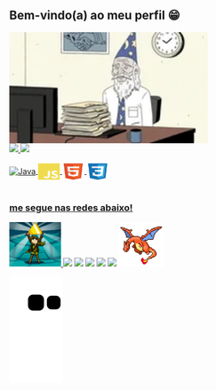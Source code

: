 ## Bem-vindo(a) ao meu perfil 😁

  <img   align="middle" height="200em" src="https://github.com/Rich97Hard/Rich97Hard/blob/main/mago2.gif?raw=true"/>
 <div>
   <a href="https://github.com/Rich97Hard">
   <img height="180em" src="https://github-readme-stats.vercel.app/api?username=Rich97Hard&show_icons=true&theme=chartreuse-dark&include_all_commits=true&count_private=true"/>
   <img height="180em" src="https://github-readme-stats.vercel.app/api/top-langs/?username=Rich97Hard&layout=compact&langs_count=6&theme=chartreuse-dark"/>

</div>
<div style="display: inline_block"><br>
  <img align="center" alt="Java" height="40" width="50" src="https://cdn.jsdelivr.net/gh/devicons/devicon/icons/java/java-original.svg"/>
  <img align="center" alt="Js" height="30" width="40" src="https://raw.githubusercontent.com/devicons/devicon/master/icons/javascript/javascript-plain.svg">
  <img align="center" alt="HTML" height="30" width="40" src="https://raw.githubusercontent.com/devicons/devicon/master/icons/html5/html5-original.svg">
  <img align="center" alt="CSS" height="30" width="40" src="https://raw.githubusercontent.com/devicons/devicon/master/icons/css3/css3-original.svg">
</div>
 
 <br>
 
  ### me segue nas redes abaixo!
 
<div> 
  <img height="80em" weidth="90" src="https://github.com/Rich97Hard/Rich97Hard/blob/main/link.gif?raw=true"/>
  <a href="https://www.youtube.com/channel/UCzPE6BnEJB54ist-XNB9OYA" target="_blank"><img src="https://img.shields.io/badge/YouTube-FF0000?style=for-the-badge&logo=youtube&logoColor=white" target="_blank"></a>
  <a href="https://www.instagram.com/richardleal8/" target="_blank"><img src="https://img.shields.io/badge/-Instagram-%23E4405F?style=for-the-badge&logo=instagram&logoColor=white" target="_blank"></a>
 <a href="https://discord.gg/YfHkby8K" target="_blank"><img src="https://img.shields.io/badge/Discord-7289DA?style=for-the-badge&logo=discord&logoColor=white" target="_blank"></a> 
  <a href = "mailto:richard97.leal@gmail.com"><img src="https://img.shields.io/badge/-Gmail-%23333?style=for-the-badge&logo=gmail&logoColor=white" target="_blank"></a>
  <a href="https://www.linkedin.com/in/richard-leal-941097253/" target="_blank"><img src="https://img.shields.io/badge/-LinkedIn-%230077B5?style=for-the-badge&logo=linkedin&logoColor=white" target="_blank"></a> 
  <img height="80em" weidth="90" src="https://github.com/Rich97Hard/Rich97Hard/blob/main/charlizard2.gif?raw=true"/>
   
  ![Snake animation](https://github.com/Rich97Hard/Rich97Hard/blob/output/github-contribution-grid-snake.svg)

</div>
 
